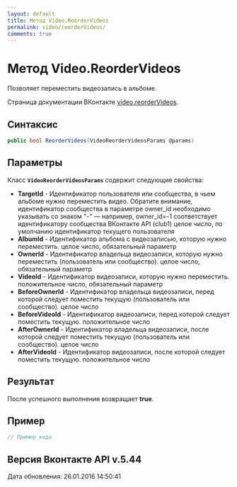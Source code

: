 ```yaml
---
layout: default
title: Метод Video.ReorderVideos
permalink: video/reorderVideos/
comments: true
---
```

# Метод Video.ReorderVideos
Позволяет переместить видеозапись в альбоме.

Страница документации ВКонтакте [video.reorderVideos](https://vk.com/dev/video.reorderVideos).
## Синтаксис
``` csharp
public bool ReorderVideos(VideoReorderVideosParams @params)
```

## Параметры
Класс **`VideoReorderVideosParams`** содержит следующие свойства:

+ **TargetId** - Идентификатор пользователя или сообщества, в чьем альбоме нужно переместить видео. Обратите внимание, идентификатор сообщества в параметре owner_id необходимо указывать со знаком "-" — например, owner_id=-1 соответствует идентификатору сообщества ВКонтакте API (club1)  целое число, по умолчанию идентификатор текущего пользователя
+ **AlbumId** - Идентификатор альбома с видеозаписью, которую нужно переместить. целое число, обязательный параметр
+ **OwnerId** - Идентификатор владельца видеозаписи, которую нужно переместить (пользователь или сообщество). целое число, обязательный параметр
+ **VideoId** - Идентификатор видеозаписи, которую нужно переместить. положительное число, обязательный параметр
+ **BeforeOwnerId** - Идентификатор владельца видеозаписи, перед которой следует поместить текущую (пользователь или сообщество). целое число
+ **BeforeVideoId** - Идентификатор видеозаписи, перед которой следует поместить текущую. положительное число
+ **AfterOwnerId** - Идентификатор владельца видеозаписи, после которой следует поместить текущую (пользователь или сообщество). целое число
+ **AfterVideoId** - Идентификатор видеозаписи, после которой следует поместить текущую. положительное число

## Результат
После успешного выполнения возвращает **true**.

## Пример
``` csharp
// Пример кода
```

## Версия Вконтакте API v.5.44
Дата обновления: 26.01.2016 14:50:41
